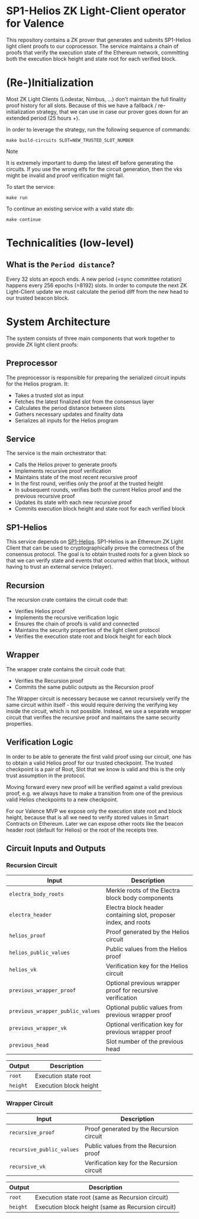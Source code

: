 # SP1-Helios ZK Light-Client operator for Valence
This repository contains a ZK prover that generates and submits SP1-Helios light client proofs
to our coprocessor. The service maintains a chain of proofs that verify the execution state
of the Ethereum network, committing both the execution block height and state root for each
verified block.

# (Re-)Initialization
Most ZK Light Clients (Lodestar, Nimbus, ...) don't maintain the full finality proof history for all slots.
Because of this we have a fallback / re-initialization strategy, that we can use in case our prover goes 
down for an extended period (25 hours +).

In order to leverage the strategy, run the following sequence of commands:

```shell
make build-circuits SLOT=NEW_TRUSTED_SLOT_NUMBER
```

> [!NOTE]
> It is extremely important to dump the latest elf before generating the circuits.
> If you use the wrong elfs for the circuit generation, then the vks might be invalid
> and proof verification might fail.


To start the service:
```shell
make run
```

To continue an existing service with a valid state db:
```shell
make continue
```

# Technicalities (low-level)

## What is the `Period distance`? 
Every 32 slots an epoch ends. A new period (=sync committee rotation) happens every 256 epochs (=8192) slots.
In order to compute the next ZK Light-Client update we must calculate the period diff from the new head to our
trusted beacon block.

# System Architecture
The system consists of three main components that work together to provide ZK light client proofs:

## Preprocessor
The preprocessor is responsible for preparing the serialized circuit inputs for the Helios program. It:
- Takes a trusted slot as input
- Fetches the latest finalized slot from the consensus layer
- Calculates the period distance between slots
- Gathers necessary updates and finality data
- Serializes all inputs for the Helios program

## Service
The service is the main orchestrator that:
- Calls the Helios prover to generate proofs
- Implements recursive proof verification
- Maintains state of the most recent recursive proof
- In the first round, verifies only the proof at the trusted height
- In subsequent rounds, verifies both the current Helios proof and the previous recursive proof
- Updates its state with each new recursive proof
- Commits execution block height and state root for each verified block

## SP1-Helios
This service depends on [SP1-Helios](https://github.com/succinctlabs/sp1-helios). SP1-Helios is an Ethereum ZK Light Client that can be used
to cryptographically prove the correctness of the consensus protocol. The goal is to obtain trusted roots for a given block so that we can
verify state and events that occurred within that block, without having to trust an external service (relayer).

## Recursion
The recursion crate contains the circuit code that:
- Verifies Helios proof
- Implements the recursive verification logic
- Ensures the chain of proofs is valid and connected
- Maintains the security properties of the light client protocol
- Verifies the execution state root and block height for each block

## Wrapper
The wrapper crate contains the circuit code that:
- Verifies the Recursion proof
- Commits the same public outputs as the Recursion proof

The Wrapper circuit is necessary because we cannot recursively verify the same circuit within itself - this would require deriving the verifying key inside the circuit, which is not possible. Instead, we use a separate wrapper circuit that verifies the recursive proof and maintains the same security properties.

## Verification Logic
In order to be able to generate the first valid proof using our circuit, one has to obtain a valid Helios proof for our trusted checkpoint.
The trusted checkpoint is a pair of Root, Slot that we know is valid and this is the only trust assumption in the protocol.

Moving forward every new proof will be verified against a valid previous proof, e.g. we always have to make a transition from one of the previous
valid Helios checkpoints to a new checkpoint.

For our Valence MVP we expose only the execution state root and block height, because that is all we need to verify stored values in Smart Contracts on Ethereum.
Later we can expose other roots like the beacon header root (default for Helios) or the root of the receipts tree.

## Circuit Inputs and Outputs

### Recursion Circuit
| Input | Description |
|-------|-------------|
| `electra_body_roots` | Merkle roots of the Electra block body components |
| `electra_header` | Electra block header containing slot, proposer index, and roots |
| `helios_proof` | Proof generated by the Helios circuit |
| `helios_public_values` | Public values from the Helios proof |
| `helios_vk` | Verification key for the Helios circuit |
| `previous_wrapper_proof` | Optional previous wrapper proof for recursive verification |
| `previous_wrapper_public_values` | Optional public values from previous wrapper proof |
| `previous_wrapper_vk` | Optional verification key for previous wrapper proof |
| `previous_head` | Slot number of the previous head |

| Output | Description |
|--------|-------------|
| `root` | Execution state root |
| `height` | Execution block height |

### Wrapper Circuit
| Input | Description |
|-------|-------------|
| `recursive_proof` | Proof generated by the Recursion circuit |
| `recursive_public_values` | Public values from the Recursion proof |
| `recursive_vk` | Verification key for the Recursion circuit |

| Output | Description |
|--------|-------------|
| `root` | Execution state root (same as Recursion circuit) |
| `height` | Execution block height (same as Recursion circuit) |